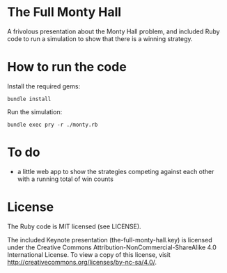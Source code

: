# The Full Monty Hall

A frivolous presentation about the Monty Hall problem, and included Ruby code to run
a simulation to show that there is a winning strategy.

# How to run the code

Install the required gems:

    bundle install

Run the simulation:

    bundle exec pry -r ./monty.rb

# To do

- a little web app to show the strategies competing against each other with
  a running total of win counts

# License

The Ruby code is MIT licensed (see LICENSE).

The included Keynote presentation (the-full-monty-hall.key) is licensed under
the Creative Commons Attribution-NonCommercial-ShareAlike 4.0 International
License. To view a copy of this license, visit
http://creativecommons.org/licenses/by-nc-sa/4.0/.

